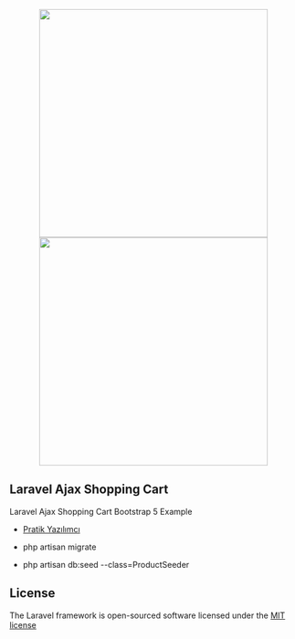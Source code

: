<p align="center">  <a  href="https://wwwpratikyazilimci.com"><img src="https://www.pratikyazilimci.com/images/site/logo2.png" width="400"></a>
 <a href="https://laravel.com/"><img src="https://raw.githubusercontent.com/laravel/art/master/logo-lockup/5%20SVG/2%20CMYK/1%20Full%20Color/laravel-logolockup-cmyk-red.svg" width="400"></a> </p>

## Laravel Ajax Shopping Cart

Laravel Ajax Shopping Cart Bootstrap 5 Example

- [Pratik Yazılımcı](https://www.pratikyazilimci.com)


-  php artisan migrate
-  php artisan db:seed --class=ProductSeeder



## License

The Laravel framework is open-sourced software licensed under the [MIT license](https://opensource.org/licenses/MIT)
